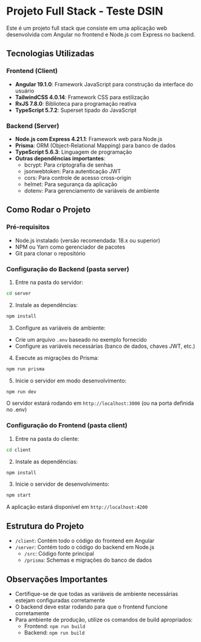 # Projeto Full Stack - Teste DSIN

Este é um projeto full stack que consiste em uma aplicação web desenvolvida com Angular no frontend e Node.js com Express no backend.

## Tecnologias Utilizadas

### Frontend (Client)
- **Angular 19.1.0**: Framework JavaScript para construção da interface do usuário
- **TailwindCSS 4.0.14**: Framework CSS para estilização
- **RxJS 7.8.0**: Biblioteca para programação reativa
- **TypeScript 5.7.2**: Superset tipado do JavaScript

### Backend (Server)
- **Node.js com Express 4.21.1**: Framework web para Node.js
- **Prisma**: ORM (Object-Relational Mapping) para banco de dados
- **TypeScript 5.6.3**: Linguagem de programação
- **Outras dependências importantes**:
  - bcrypt: Para criptografia de senhas
  - jsonwebtoken: Para autenticação JWT
  - cors: Para controle de acesso cross-origin
  - helmet: Para segurança da aplicação
  - dotenv: Para gerenciamento de variáveis de ambiente

## Como Rodar o Projeto

### Pré-requisitos
- Node.js instalado (versão recomendada: 18.x ou superior)
- NPM ou Yarn como gerenciador de pacotes
- Git para clonar o repositório

### Configuração do Backend (pasta server)

1. Entre na pasta do servidor:
```bash
cd server
```

2. Instale as dependências:
```bash
npm install
```

3. Configure as variáveis de ambiente:
- Crie um arquivo `.env` baseado no exemplo fornecido
- Configure as variáveis necessárias (banco de dados, chaves JWT, etc.)

4. Execute as migrações do Prisma:
```bash
npm run prisma
```

5. Inicie o servidor em modo desenvolvimento:
```bash
npm run dev
```

O servidor estará rodando em `http://localhost:3000` (ou na porta definida no .env)

### Configuração do Frontend (pasta client)

1. Entre na pasta do cliente:
```bash
cd client
```

2. Instale as dependências:
```bash
npm install
```

3. Inicie o servidor de desenvolvimento:
```bash
npm start
```

A aplicação estará disponível em `http://localhost:4200`

## Estrutura do Projeto

- `/client`: Contém todo o código do frontend em Angular
- `/server`: Contém todo o código do backend em Node.js
  - `/src`: Código fonte principal
  - `/prisma`: Schemas e migrações do banco de dados

## Observações Importantes

- Certifique-se de que todas as variáveis de ambiente necessárias estejam configuradas corretamente
- O backend deve estar rodando para que o frontend funcione corretamente
- Para ambiente de produção, utilize os comandos de build apropriados:
  - Frontend: `npm run build`
  - Backend: `npm run build` 
